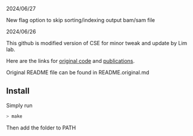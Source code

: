 2024/06/27

New flag option to skip sorting/indexing output bam/sam file


2024/06/26

This github is modified version of CSE for minor tweak and update by Lim lab.

Here are the links for [original code](https://deweylab.biostat.wisc.edu/csem/) and [publications](https://journals.plos.org/ploscompbiol/article?id=10.1371/journal.pcbi.1002111).

Original README file can be found in README.original.md


## Install
Simply run
```bash
> make
```
Then add the folder to PATH
